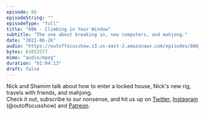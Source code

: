 ```yaml
---
episode: 86
episodeString: ""
episodeType: "full"
title: "086 - Climbing in Your Window"
subtitle: "The one about breaking in, new computers, and mahjong." 
date: "2021-06-26"
audio: "https://outoffocusshow.s3.us-east-2.amazonaws.com/episodes/086_Climbing-in-Your-Window.mp3"
bytes: 61653577
mime: "audio/mpeg"
duration: "01:04:13"
draft: false
---
```


Nick and Shamim talk about how to enter a locked house, Nick's new rig, travels with friends, and mahjong.  
Check it out, subscribe to our nonsense, and hit us up on [Twitter][twit], [Instagram][insta] (\@outoffocusshow) and [Patreon][patreon].

[twit]: https://twitter.com/outoffocusshow
[insta]: https://instagram.com/outoffocusshow
[patreon]: https://www.patreon.com/outoffocusshow

